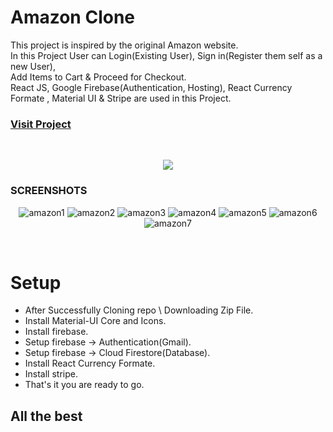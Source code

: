 # Amazon Clone


This project is inspired by the original Amazon website.<br />
In this Project User can Login(Existing User), Sign in(Register them self as a new User),<br/>
Add Items to Cart & Proceed for Checkout.<br />
React JS, Google Firebase(Authentication, Hosting), React Currency Formate , Material UI & Stripe are used in this Project.


### [Visit Project]( https://clone-project-6d0ef.web.app )
<br/>
<p align="center">
 <img src="https://i.ibb.co/6PKNqxX/amazon2.png">
 </p>
 
### SCREENSHOTS

<p align="center">
<img src="https://i.ibb.co/PCcShVb/amazon1.png" alt="amazon1">
<img src="https://i.ibb.co/C7jWSZP/amazon2.png" alt="amazon2">
<img src="https://i.ibb.co/p38ktQQ/amazon3.png" alt="amazon3">
<img src="https://i.ibb.co/sgJp4Xm/amazon4.png" alt="amazon4">
<img src="https://i.ibb.co/PcCGLxg/amazon5.png" alt="amazon5">
<img src="https://i.ibb.co/D13wBG7/amazon6.png" alt="amazon6">
<img src="https://i.ibb.co/dbtNpTK/amazon7.png" alt="amazon7">
 </p>
 

<br/>


# Setup

  - After Successfully Cloning repo \ Downloading Zip File.
  - Install Material-UI Core and Icons.
  - Install firebase.
  - Setup firebase -> Authentication(Gmail).
  - Setup firebase -> Cloud Firestore(Database).
  - Install React Currency Formate.
  - Install stripe.
  - That's it you are ready to go.


## All the best
